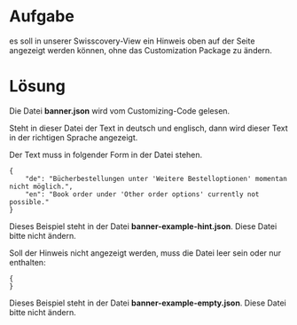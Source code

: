 # Aufgabe
es soll in unserer Swisscovery-View ein Hinweis oben auf der Seite angezeigt werden können, ohne das Customization Package zu ändern.
 
# Lösung
Die Datei **banner.json** wird vom Customizing-Code gelesen.

Steht in dieser Datei der Text in deutsch und englisch, dann wird dieser Text in der richtigen Sprache angezeigt.

Der Text muss in folgender Form in der Datei stehen.
```
{
    "de": "Bücherbestellungen unter 'Weitere Bestelloptionen' momentan nicht möglich.",
    "en": "Book order under 'Other order options' currently not possible."
}
```

Dieses Beispiel steht in der Datei **banner-example-hint.json**.
Diese Datei bitte nicht ändern.



Soll der Hinweis nicht angezeigt werden, muss die Datei leer sein oder nur enthalten:
```
{
}
```

Dieses Beispiel steht in der Datei **banner-example-empty.json**.
Diese Datei bitte nicht ändern.
